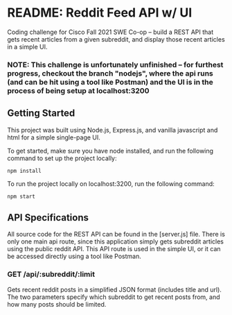 # README: Reddit Feed API w/ UI

Coding challenge for Cisco Fall 2021 SWE Co-op – build a REST API that gets recent articles from a given subreddit, and display those recent articles in a simple UI.

### NOTE: This challenge is unfortunately unfinished – for furthest progress, checkout the branch "nodejs", where the api runs (and can be hit using a tool like Postman) and the UI is in the process of being setup at localhost:3200

## Getting Started

This project was built using Node.js, Express.js, and vanilla javascript and html for a simple single-page UI.

To get started, make sure you have node installed, and run the following command to set up the project locally:
```
npm install
```

To run the project locally on localhost:3200, run the following command:
```
npm start
```

## API Specifications

All source code for the REST API can be found in the [server.js] file.  There is only one main api route, since this application simply gets subreddit articles using the public reddit API.  This API route is used in the simple UI, or it can be accessed directly using a tool like Postman.

### GET /api/:subreddit/:limit
Gets recent reddit posts in a simplified JSON format (includes title and url).  The two parameters specify which subreddit to get recent posts from, and how many posts should be limited.

